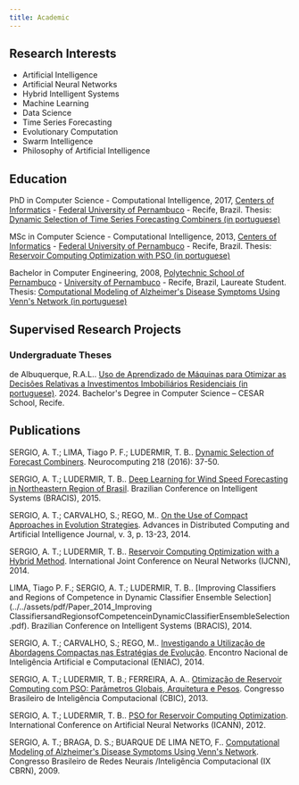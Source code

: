 ```yaml
---
title: Academic
---
```


## Research Interests

- Artificial Intelligence
- Artificial Neural Networks
- Hybrid Intelligent Systems
- Machine Learning
- Data Science
- Time Series Forecasting
- Evolutionary Computation
- Swarm Intelligence
- Philosophy of Artificial Intelligence 

## Education

PhD in Computer Science - Computational Intelligence, 2017,
[Centers of Informatics](https://www3.cin.ufpe.br/en/) - [Federal University of Pernambuco](https://www.ufpe.br/) - Recife, Brazil.
Thesis: [Dynamic Selection of Time Series Forecasting Combiners (in portuguese)](../../assets/pdf/Thesis_2017_AndersonTenorioSergio.pdf)


MSc in Computer Science - Computational Intelligence, 2013,
[Centers of Informatics](https://www3.cin.ufpe.br/en/) - [Federal University of Pernambuco](https://www.ufpe.br/) - Recife, Brazil.
Thesis: [Reservoir Computing Optimization with PSO (in portuguese)](../../assets/pdf/Thesis_2013_AndersonTenorioSergio.pdf)


Bachelor in Computer Engineering, 2008,
[Polytechnic School of Pernambuco](https://upe.poli.br/) - [University of Pernambuco](http://www.upe.br/) - Recife, Brazil,
Laureate Student.
Thesis: [Computational Modeling of Alzheimer's Disease Symptoms Using Venn's Network (in portuguese)](../../assets/pdf/Thesis_2008_AndersonTenorioSergio.pdf)

## Supervised Research Projects

### Undergraduate Theses

de Albuquerque, R.A.L.. [Uso de Aprendizado de Máquinas para Otimizar as Decisões Relativas a Investimentos Imbobiliários Residenciais (in portuguese)](../../assets/pdf/Thesis_2024_RodrigoAntonioLiraDeAlbuquerque.pdf). 2024. Bachelor's Degree in Computer Science – CESAR School, Recife.

## Publications

SERGIO, A. T.; LIMA, Tiago P. F.; LUDERMIR, T. B.. [Dynamic Selection of Forecast Combiners](../../assets/pdf/Paper_2016_Dynamicselectionofforecastcombiners.pdf). Neurocomputing 218 (2016): 37-50.

SERGIO, A. T.; LUDERMIR, T. B.. [Deep Learning for Wind Speed Forecasting in Northeastern Region of Brasil](../../assets/pdf/Paper_2015_DeepLearningforWindSpeedForecastinginNortheasternRegionofBrasil.pdf). Brazilian Conference on Intelligent Systems (BRACIS), 2015.

SERGIO, A. T.; CARVALHO, S.; REGO, M.. [On the Use of Compact Approaches in Evolution Strategies](../../assets/pdf/Paper_2014_OntheUseofCompactApproachesinEvolutionStrategies.pdf). Advances in Distributed Computing and Artificial Intelligence Journal, v. 3, p. 13-23, 2014.

SERGIO, A. T.; LUDERMIR, T. B.. [Reservoir Computing Optimization with a Hybrid Method](../../assets/pdf/Paper_2014_ReservoirComputingOptimizationwithaHybridMethod.pdf). International Joint Conference on Neural Networks (IJCNN), 2014.

LIMA, Tiago P. F.; SERGIO, A. T.; LUDERMIR, T. B.. [Improving Classifiers and Regions of Competence in Dynamic Classifier Ensemble Selection](../../assets/pdf/Paper_2014_Improving ClassifiersandRegionsofCompetenceinDynamicClassifierEnsembleSelection.pdf). Brazilian Conference on Intelligent Systems (BRACIS), 2014.

SERGIO, A. T.; CARVALHO, S.; REGO, M.. [Investigando a Utilização de Abordagens Compactas nas Estratégias de Evolução](../../assets/pdf/Paper_2014_InvestigandoaUtilizacaodeAbordagensCompactasnasEstrategiasdeEvolucao.pdf). Encontro Nacional de Inteligência Artificial e Computacional (ENIAC), 2014.

SERGIO, A. T.; LUDERMIR, T. B.; FERREIRA, A. A.. [Otimização de Reservoir Computing com PSO: Parâmetros Globais, Arquitetura e Pesos](../../assets/pdf/Paper_2013_OtimizacaoDeReservoirComputingComPSO.pdf). Congresso Brasileiro de Inteligência Computacional (CBIC), 2013.

SERGIO, A. T.; LUDERMIR, T. B.. [PSO for Reservoir Computing Optimization](../../assets/pdf/Paper_2012_PSOforReservoirComputingOptimization.pdf). International Conference on Artificial Neural Networks (ICANN), 2012.

SERGIO, A. T.; BRAGA, D. S.; BUARQUE DE LIMA NETO, F.. [Computational Modeling of Alzheimer's Disease Symptoms Using Venn's Network](../../assets/pdf/Paper_2009_ComputationalModelingofAlzheimerDiseaseSymptomsUsingVennNetwork.pdf). Congresso Brasileiro de Redes Neurais /Inteligência Computacional (IX CBRN), 2009.
